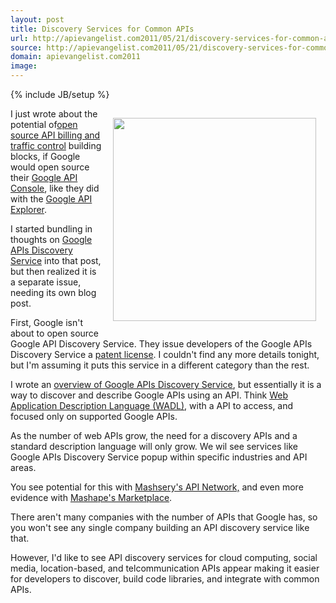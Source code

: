 ```yaml
---
layout: post
title: Discovery Services for Common APIs
url: http://apievangelist.com2011/05/21/discovery-services-for-common-apis/
source: http://apievangelist.com2011/05/21/discovery-services-for-common-apis/
domain: apievangelist.com2011
image: 
---
```

{% include JB/setup %}
<img style="padding: 15px;" src="http://kinlane-productions.s3.amazonaws.com/google/Google-APIs-Discovery-Service.png" alt="" width="325" align="right" />I just wrote about the potential of<a title="open source billing and traffic control" href="http://blog.apievangelist.com/2011/05/21/open-source-api-billing-and-traffic-control/">open source API billing and traffic control</a> building blocks, if Google would open source their <a title="API Console" href="http://blog.apievangelist.com/2011/05/21/google-apis-console/">Google API Console</a>, like they did with the <a title="Google API Explorer" href="http://blog.apievangelist.com/2011/05/21/google-apis-explorer/">Google API Explorer</a>.<p></p>
I started bundling in thoughts on <a title="Google APIs Discovery Service" href="http://code.google.com/apis/discovery/index.html">Google APIs Discovery Service</a> into that post, but then realized it is a separate issue, needing its own blog post.<p></p>
First, Google isn't about to open source Google API Discovery Service.  They issue developers of the Google APIs Discovery Service a <a title="patent license" href="http://code.google.com/apis/discovery/patent-license.html">patent license</a>.  I couldn't find any more details tonight, but I'm assuming it puts this service in a different category than the rest.<p></p>
I wrote an <a title="overview of the Google APIs Discovery Service" href="http://blog.apievangelist.com/2011/05/21/google-apis-discovery-service/">overview of Google APIs Discovery Service</a>, but essentially it is a way to discover and describe Google APIs using an API.  Think <a title="Web Application Discovery Language (WADL)" href="http://en.wikipedia.org/wiki/Web_Application_Description_Language">Web Application Description Language (WADL)</a>, with a API to access, and focused only on supported Google APIs.<p></p>
As the number of web APIs grow, the need for a discovery APIs and a standard description language will only grow.  We wil see services like Google APIs Discovery Service popup within specific industries and API areas.<p></p>
You see potential for this with <a title="Mashery's API Netowrk" href="http://developer.mashery.com/apis">Mashsery's API Network,</a> and even more evidence with <a title="Mashape's Marketplace" href="http://www.mashape.com/index">Mashape's Marketplace</a>.<p></p>
There aren't many companies with the number of APIs that Google has, so you won't see any single company building an API discovery service like that.<p></p>
However, I'd like to see API discovery services for cloud computing, social media, location-based, and telcommunication APIs appear making it easier for developers to discover, build code libraries, and integrate with common APIs.
